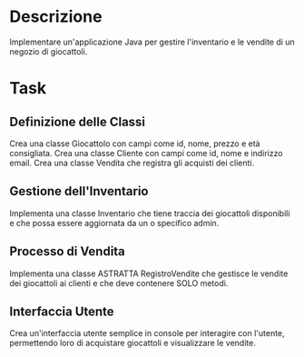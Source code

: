 # Descrizione
Implementare un'applicazione Java per gestire l'inventario e le vendite di un negozio di giocattoli.

# Task

## Definizione delle Classi
Crea una classe Giocattolo con campi come id, nome, prezzo e età consigliata.
Crea una classe Cliente con campi come id, nome e indirizzo email.
Crea una classe Vendita che registra gli acquisti dei clienti.

## Gestione dell'Inventario
Implementa una classe Inventario che tiene traccia dei giocattoli disponibili e che possa essere aggiornata da un o specifico admin.

## Processo di Vendita
Implementa una classe ASTRATTA RegistroVendite che gestisce le vendite dei giocattoli ai clienti e che deve contenere SOLO metodi.

## Interfaccia Utente
Crea un'interfaccia utente semplice in console per interagire con l'utente, permettendo loro di acquistare giocattoli e visualizzare le vendite.